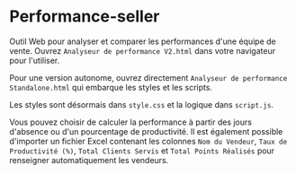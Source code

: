 # Performance-seller

Outil Web pour analyser et comparer les performances d'une équipe de vente.
Ouvrez `Analyseur de performance V2.html` dans votre navigateur pour l'utiliser.

Pour une version autonome, ouvrez directement `Analyseur de performance Standalone.html` qui embarque les styles et les scripts.

Les styles sont désormais dans `style.css` et la logique dans `script.js`.

Vous pouvez choisir de calculer la performance à partir des jours d'absence ou d'un pourcentage de productivité.
Il est également possible d'importer un fichier Excel contenant les colonnes
`Nom du Vendeur`, `Taux de Productivité (%)`, `Total Clients Servis` et
`Total Points Réalisés` pour renseigner automatiquement les vendeurs.
